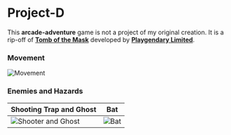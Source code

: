 # Project-D
 This **arcade-adventure** game is not a project of my original creation. It is a rip-off of [**Tomb of the Mask**](https://play.google.com/store/apps/details?id=com.playgendary.tom&pli=1) developed by [**Playgendary Limited**](https://playgendary.com/en).

### Movement
![Movement](./static/Movement.gif)

### Enemies and Hazards

| Shooting Trap and Ghost                   | Bat                     |
|-------------------------------------------|-------------------------|
|![Shooter and Ghost](./static/Enemies.gif) | ![Bat](./static/Bat.gif)|

